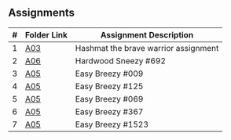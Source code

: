 ## Assignments

|  #  | Folder Link | Assignment Description |
| :-: | ----------- | ---------------------- |
|  1  | [A03](./P10055/README.md)| Hashmat the brave warrior assignment |
|  2  | [A06](./A06/README.md)| Hardwood Sneezy #692 |
|  3  | [A05](./A05/P009/README.md)| Easy Breezy #009 |
|  4  | [A05](./A05/P125/README.md)| Easy Breezy #125 |
|  5  | [A05](./A05/P069/README.md)| Easy Breezy #069 |
|  6  | [A05](./A05/P367/README.md)| Easy Breezy #367 |
|  7  | [A05](./A05/P367/README.md)| Easy Breezy #1523 |
